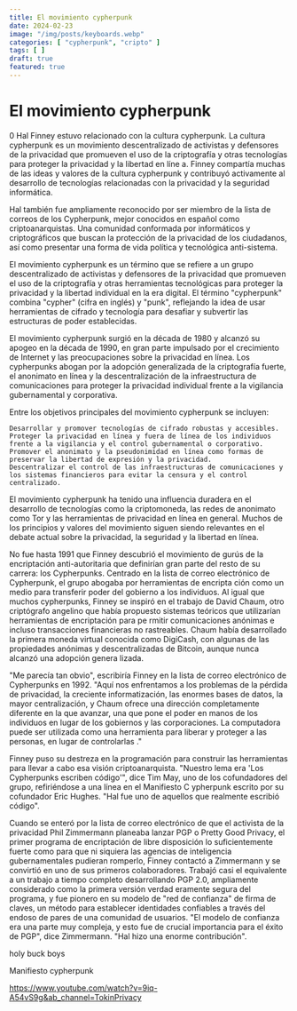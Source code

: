 ```yaml
---
title: El movimiento cypherpunk
date: 2024-02-23
image: "/img/posts/keyboards.webp"
categories: [ "cypherpunk", "cripto" ]
tags: [ ]
draft: true
featured: true
---
```


# El movimiento cypherpunk

0 Hal Finney estuvo relacionado con la cultura cypherpunk. La cultura cypherpunk es un movimiento descentralizado de activistas y defensores de la privacidad que promueven el uso de la criptografía y otras tecnologías para proteger la privacidad y la libertad en líne      a. Finney compartía muchas de las ideas y valores de la cultura cypherpunk y contribuyó activamente al desarrollo de tecnologías relacionadas con la privacidad y la seguridad informática.



Hal también fue ampliamente reconocido por ser miembro de la lista de correos de los Cypherpunk, mejor conocidos en español como criptoanarquistas. Una comunidad conformada por informáticos y criptográficos que buscan la protección de la privacidad de los ciudadanos, así como presentar una forma de vida política y tecnológica anti-sistema.  




El movimiento cypherpunk es un término que se refiere a un grupo descentralizado de activistas y defensores de la privacidad que promueven el uso de la criptografía y otras herramientas tecnológicas para proteger la privacidad y la libertad individual en la era digital. El término "cypherpunk" combina "cypher" (cifra en inglés) y "punk", reflejando la idea de usar herramientas de cifrado y tecnología para desafiar y subvertir las estructuras de poder establecidas.

El movimiento cypherpunk surgió en la década de 1980 y alcanzó su apogeo en la década de 1990, en gran parte impulsado por el crecimiento de Internet y las preocupaciones sobre la privacidad en línea. Los cypherpunks abogan por la adopción generalizada de la criptografía fuerte, el anonimato en línea y la descentralización de la infraestructura de comunicaciones para proteger la privacidad individual frente a la vigilancia gubernamental y corporativa.

Entre los objetivos principales del movimiento cypherpunk se incluyen:

    Desarrollar y promover tecnologías de cifrado robustas y accesibles.
    Proteger la privacidad en línea y fuera de línea de los individuos frente a la vigilancia y el control gubernamental o corporativo.
    Promover el anonimato y la pseudonimidad en línea como formas de preservar la libertad de expresión y la privacidad.
    Descentralizar el control de las infraestructuras de comunicaciones y los sistemas financieros para evitar la censura y el control centralizado.

El movimiento cypherpunk ha tenido una influencia duradera en el desarrollo de tecnologías como la criptomoneda, las redes de anonimato como Tor y las herramientas de privacidad en línea en general. Muchos de los principios y valores del movimiento siguen siendo relevantes en el debate actual sobre la privacidad, la seguridad y la libertad en línea.






  No fue hasta 1991 que Finney descubrió el movimiento de gurús de la encriptación anti-autoritaria que definirían gran parte del resto de su carrera: los Cypherpunks. Centrado en la lista de correo electrónico de Cypherpunk, el grupo abogaba por herramientas de encripta  ción como un medio para transferir poder del gobierno a los individuos. Al igual que muchos cypherpunks, Finney se inspiró en el trabajo de David Chaum, otro criptógrafo angelino que había propuesto sistemas teóricos que utilizarían herramientas de encriptación para pe  rmitir comunicaciones anónimas e incluso transacciones financieras no rastreables. Chaum había desarrollado la primera moneda virtual conocida como DigiCash, con algunas de las propiedades anónimas y descentralizadas de Bitcoin, aunque nunca alcanzó una adopción genera  lizada.
  
  "Me parecía tan obvio", escribiría Finney en la lista de correo electrónico de Cypherpunks en 1992. "Aquí nos enfrentamos a los problemas de la pérdida de privacidad, la creciente informatización, las enormes bases de datos, la mayor centralización, y Chaum ofrece una   dirección completamente diferente en la que avanzar, una que pone el poder en manos de los individuos en lugar de los gobiernos y las corporaciones. La computadora puede ser utilizada como una herramienta para liberar y proteger a las personas, en lugar de controlarlas  ."
  
  Finney puso su destreza en la programación para construir las herramientas para llevar a cabo esa visión criptoanarquista. "Nuestro lema era 'Los Cypherpunks escriben código'", dice Tim May, uno de los cofundadores del grupo, refiriéndose a una línea en el Manifiesto C  ypherpunk escrito por su cofundador Eric Hughes. "Hal fue uno de aquellos que realmente escribió código".
  
  Cuando se enteró por la lista de correo electrónico de que el activista de la privacidad Phil Zimmermann planeaba lanzar PGP o Pretty Good Privacy, el primer programa de encriptación de libre disposición lo suficientemente fuerte como para que ni siquiera las agencias   de inteligencia gubernamentales pudieran romperlo, Finney contactó a Zimmermann y se convirtió en uno de sus primeros colaboradores. Trabajó casi el equivalente a un trabajo a tiempo completo desarrollando PGP 2.0, ampliamente considerado como la primera versión verdad  eramente segura del programa, y fue pionero en su modelo de "red de confianza" de firma de claves, un método para establecer identidades confiables a través del endoso de pares de una comunidad de usuarios. "El modelo de confianza era una parte muy compleja, y esto fue   de crucial importancia para el éxito de PGP", dice Zimmermann. "Hal hizo una enorme contribución".






holy buck boys


Manifiesto cypherpunk

https://www.youtube.com/watch?v=9iq-A54vS9g&ab_channel=TokinPrivacy


